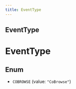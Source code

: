 ```yaml
---
title: EventType
---
```

## EventType


# EventType

## Enum


* `COBROWSE` (value: `"CoBrowse"`)



